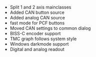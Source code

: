 - Split 1 and 2 axis mainclasses
- Added CAN button source
- Added analog CAN source
- fast mode for PCF buttons
- Moved CAN settings to common dialog
- BISS-C encoder support
- TMC graph follows system style
- Windows darkmode support
- Digital and analog readout